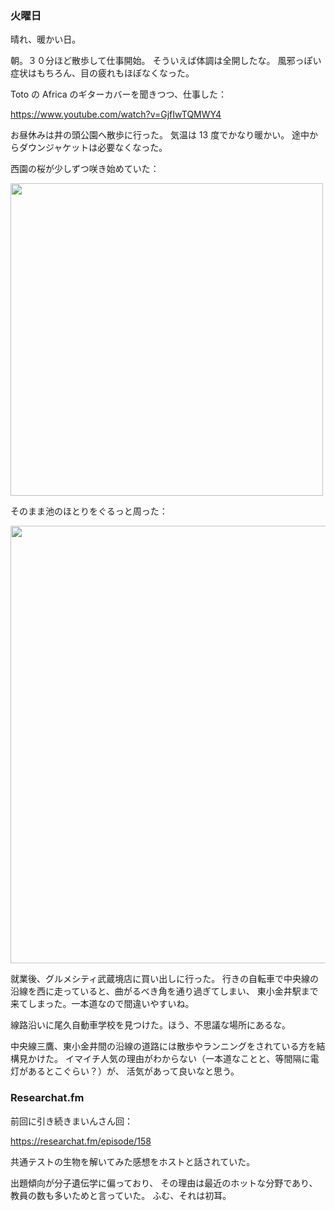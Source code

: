 ### 火曜日

晴れ、暖かい日。

朝。３０分ほど散歩して仕事開始。
そういえば体調は全開したな。
風邪っぽい症状はもちろん、目の疲れもほぼなくなった。

Toto の Africa のギターカバーを聞きつつ、仕事した：

https://www.youtube.com/watch?v=GjfIwTQMWY4

お昼休みは井の頭公園へ散歩に行った。
気温は 13 度でかなり暖かい。
途中からダウンジャケットは必要なくなった。

西園の桜が少しずつ咲き始めていた：

<img src="https://i.imgur.com/arxZ7LE.jpg" width="500">

そのまま池のほとりをぐるっと周った：

<img src="https://i.imgur.com/nXcFidv.jpg" width="700">

就業後、グルメシティ武蔵境店に買い出しに行った。
行きの自転車で中央線の沿線を西に走っていると、曲がるべき角を通り過ぎてしまい、
東小金井駅まで来てしまった。一本道なので間違いやすいね。

線路沿いに尾久自動車学校を見つけた。ほう、不思議な場所にあるな。

中央線三鷹、東小金井間の沿線の道路には散歩やランニングをされている方を結構見かけた。
イマイチ人気の理由がわからない（一本道なことと、等間隔に電灯があるとこぐらい？）が、
活気があって良いなと思う。

### Researchat.fm

前回に引き続きまいんさん回：

https://researchat.fm/episode/158

共通テストの生物を解いてみた感想をホストと話されていた。

出題傾向が分子遺伝学に偏っており、
その理由は最近のホットな分野であり、教員の数も多いためと言っていた。
ふむ、それは初耳。